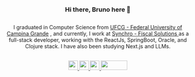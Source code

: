 <h3 align="center"> Hi there, Bruno here 👋</h3>

##

<div align="center"> 
  <span>I graduated in Computer Science from <span>
  <a href="https://portal.ufcg.edu.br">UFCG - Federal University of Campina Grande</a>
  <span>, and currently, I work at </span>
  <a href="https://www.linkedin.com/company/synchro/posts/?feedView=all">Synchro - Fiscal Solutions </a>
  <span>as a full-stack developer, working with the ReactJs, SpringBoot, Oracle, and Clojure stack. I have also been studying Next.js and LLMs.</span>
</div>

##

<!-- <div align="center">
  <a>
    <img align="center" src="https://github-readme-stats.vercel.app/api?username=BrunoAndradeF&hide=issues&count_private=true&show_icons=true&theme=radical&hide_border=true&include_all_commits=true" width="400px"/>
  </a>
  <a>
    <img align="center" src="https://github-readme-stats.vercel.app/api/top-langs/?username=BrunoAndradeF&layout=compact&theme=radical&hide_border=true" width="300px" />
  </a>
</div>

##
-->

<div align="center">
  <a href="https://github.com/BrunoAndradeF/avaliador-disciplinas">
    <img src="https://img.shields.io/badge/-ReactJs-61DAFB?logo=react&logoColor=white&style=flat" height="25px">
  </a>
  <a href="https://github.com/BrunoAndradeF?tab=repositories&q=&type=&language=java&sort=">
   <img src="https://img.shields.io/badge/-Java-1B5583?logo=java&logoColor=white&style=flat" height="25px">
  </a>
  <a href="https://github.com/BrunoAndradeF?tab=repositories&q=&type=&language=python&sort=">
    <img src="https://img.shields.io/badge/-Python-267cc6?logo=Python&logoColor=white&style=flat" height="25px">
  </a>
    <a href="https://github.com/BrunoAndradeF?tab=repositories&q=&type=&language=&sort=">
    <img src="https://img.shields.io/badge/-Others-ffdf44?logo=&logoColor=white&style=flat" height="25px" width="70px">
  </a>
</div>
